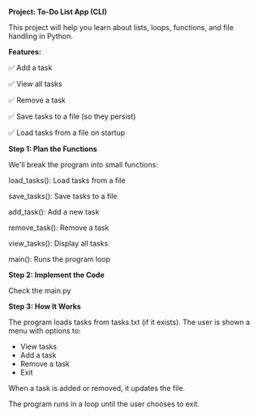 **Project: To-Do List App (CLI)**

This project will help you learn about lists, loops, functions, and file handling in Python.

**Features:**

✅ Add a task

✅ View all tasks

✅ Remove a task

✅ Save tasks to a file (so they persist)

✅ Load tasks from a file on startup


**Step 1: Plan the Functions**

We'll break the program into small functions:

load_tasks(): Load tasks from a file

save_tasks(): Save tasks to a file

add_task(): Add a new task

remove_task(): Remove a task

view_tasks(): Display all tasks

main(): Runs the program loop

**Step 2: Implement the Code**

Check the main.py

**Step 3: How It Works**

The program loads tasks from tasks.txt (if it exists).
The user is shown a menu with options to:
  *  View tasks
  *  Add a task
  *  Remove a task
  *  Exit

When a task is added or removed, it updates the file.

The program runs in a loop until the user chooses to exit.

